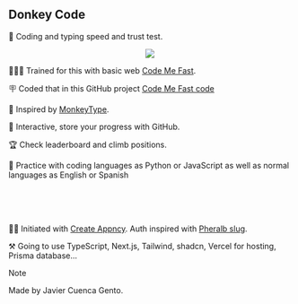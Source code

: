 ## Donkey Code


🫏 Coding and typing speed and trust test.


<p align="center">
   <a href="https://donkey-code.vercel.app/"><img align="center" src="./src/assets/images/donkey-code-hd.png" /></a>
</p>


🏋🏼‍♂️ Trained for this with basic web [Code Me Fast](https://code-me-fast.vercel.app/).


🪧 Coded that in this GitHub project [Code Me Fast code](https://github.com/jcuencagento/code-me-fast/)


🧠 Inspired by [MonkeyType](https://monkeytype.com/).


🔐 Interactive, store your progress with GitHub.


🏆 Check leaderboard and climb positions.


🐍 Practice with coding languages as Python or JavaScript as well as normal languages as English or Spanish


<br />
<br />
<br />


 🙏🏼 Initiated with [Create Appncy](https://github.com/goncy/create-appncy). Auth inspired with [Pheralb slug](https://github.com/pheralb/slug).


 ⚒️ Going to use TypeScript, Next.js, Tailwind, shadcn, Vercel for hosting, Prisma database...


> [!NOTE]
> Made by Javier Cuenca Gento.
